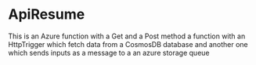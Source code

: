 # ApiResume
This is an Azure function with a Get and a Post method 
a function with an HttpTrigger which fetch data from a CosmosDB database
and another one which sends inputs as a message to a an azure storage queue 
